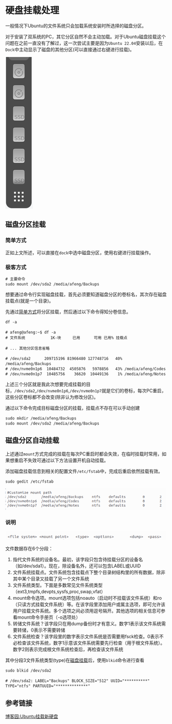 # 硬盘挂载处理
一般情况下Ubuntu的文件系统只会加载系统安装时所选择的磁盘分区。

对于安装了双系统的PC，其它分区自然不会主动加载。对于Ubuntu磁盘挂载这个问题在之前一直没有了解过，这一次尝试主要是因为`Ubuntu 22.04`安装以后，在`Dock`中主动显示了磁盘的其他分区(可以直接通过右键进行挂载)。

![dock图](./../images/03-dock.png)

## 磁盘分区挂载
### 简单方式
正如上文所述，可以直接在`dock`中选中磁盘分区，使用右键进行挂载操作。
### 极客方式
```shell
# 主要命令
sudo mount /dev/sda2 /media/afeng/Backups
```

想要通过命令行实现磁盘挂载，首先必须要知道磁盘分区的卷标名，其次存在磁盘挂载点(就是一个目录)。

先通过[简单方式](#简单方式)将分区挂载，然后通过以下命令得知分卷信息。

```shell
df -a

# afeng@afeng:~$ df -a
# 文件系统           1K-块     已用      可用 已用% 挂载点

# ... 其他分区信息省略

# /dev/sda2      209715196 81966480 127748716   40% /media/afeng/Backups
# /dev/nvme0n1p6  10484732  4505876   5978856   43% /media/afeng/Codes
# /dev/nvme0n1p7  10485756    36620  10449136    1% /media/afeng/Notes
```
上述三个分区就是我此次想要完成挂载的目标，`/dev/sda2`,`/dev/nvme0n1p6`,`/dev/nvme0n1p7`就是它们的卷标，每次PC重启，这些分区卷标都不会改变(除非认为修改分区)。

通过以下命令完成目标磁盘分区的挂载，挂载点不存在可以手动创建
```shell
sudo mkdir /media/afeng/Backups
sudo mount /dev/sda2 /media/afeng/Backups
```
## 磁盘分区自动挂载
上述通过`mount`方式完成的挂载在每次PC重启时都会失效，在临时挂载时常用，如果想重启不失效可通过以下方法设置开机自动挂载。

添加磁盘挂载信息到相关的配置文件`/etc/fstab`中，完成后重启依然挂载有效。
```shell
sudo gedit /etc/fstab
```
![fstab添加内容](./../images/03-fstab-add.png)

### 说明

![fstab配置](./../images/03-fstab.png)

文件数据存在6个分段：
1. 指代文件系统的设备名。最初，该字段只包含待挂载分区的设备名（如/dev/sda1）。现在，除设备名外，还可以包含LABEL或UUID
2. 文件系统挂载点。文件系统包含挂载点下整个目录树结构里的所有数据，除非其中某个目录又挂载了另一个文件系统
3. 文件系统类型。下面是多数常见文件系统类型（ext3,tmpfs,devpts,sysfs,proc,swap,vfat）
4. mount命令选项。mount选项包括noauto（启动时不挂载该文件系统）和ro（只读方式挂载文件系统）等。在该字段里添加用户或属主选项，即可允许该用户挂载文件系统。多个选项之间必须用逗号隔开。其他选项的相关信息可参看mount命令手册页（-o选项处）
5. 转储文件系统？该字段只在用dump备份时才有意义。数字1表示该文件系统需要转储，0表示不需要转储
6. 文件系统检查？该字段里的数字表示文件系统是否需要用fsck检查。0表示不必检查该文件系统，数字1示意该文件系统需要先行检查（用于根文件系统）。数字2则表示完成根文件系统检查后，再检查该文件系统

其中分段3文件系统类型(type)在[磁盘挂载](#简单方式)后，使用`blkid`命令进行查看
```shell
sudo blkid /dev/sda2

# /dev/sda2: LABEL="Backups" BLOCK_SIZE="512" UUID="**********" TYPE="ntfs" PARTUUID="**************"
```
## 参考链接
[博客园:Ubuntu挂载新硬盘](https://www.cnblogs.com/avril/archive/2010/03/23/1692783.html)


